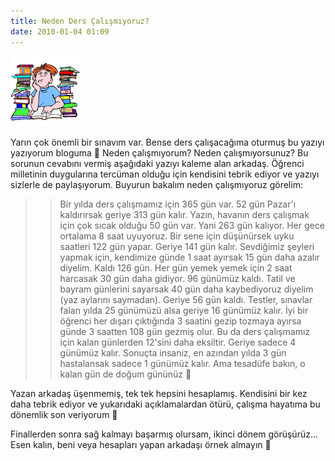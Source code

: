 ```yaml
---
title: Neden Ders Çalışmıyoruz?
date: 2010-01-04 01:09
---
```


![sinavzamani](/uploads/2009/11/sinavzamani.gif)  

Yarın çok önemli bir sınavım var. Bense ders çalışacağıma oturmuş bu yazıyı yazıyorum bloguma 🙂 Neden çalışmıyorum? Neden çalışmıyorsunuz? Bu sorunun cevabını vermiş aşağıdaki yazıyı kaleme alan arkadaş. Öğrenci milletinin duygularına tercüman olduğu için kendisini tebrik ediyor ve yazıyı sizlerle de paylaşıyorum. Buyurun bakalım neden çalışmıyoruz görelim:

<!--more-->
>>Bir yılda ders çalışmamız için 365 gün var. 52 gün Pazar'ı kaldırırsak geriye 313 gün kalır. Yazın, havanın ders çalışmak için çok sıcak olduğu 50 gün var. Yani 263 gün kalıyor. Her gece ortalama 8 saat uyuyoruz. Bir sene için düşünürsek uyku saatleri 122 gün yapar. Geriye 141 gün kalır. Sevdiğimiz şeyleri yapmak için, kendimize günde 1 saat ayırsak 15 gün daha azalır diyelim. Kaldı 126 gün. Her gün yemek yemek için 2 saat harcasak 30 gün daha gidiyor. 96 günümüz kaldı. Tatil ve bayram günlerini sayarsak 40 gün daha kaybediyoruz diyelim (yaz aylarını saymadan). Geriye 56 gün kaldı. Testler, sınavlar falan yılda 25 günümüzü alsa geriye 16 günümüz kalır. İyi bir öğrenci her dışarı çıktığında 3 saatini gezip tozmaya ayırsa günde 3 saatten 108 gün gezmiş olur. Bu da ders çalışmamız için kalan günlerden 12'sini daha eksiltir. Geriye sadece 4 günümüz kalır. Sonuçta insanız, en azından yılda 3 gün hastalansak sadece 1 günümüz kalır. Ama tesadüfe bakın, o kalan gün de doğum gününüz 🙂

Yazan arkadaş üşenmemiş, tek tek hepsini hesaplamış. Kendisini bir kez daha tebrik ediyor ve yukarıdaki açıklamalardan ötürü, çalışma hayatıma bu dönemlik son veriyorum 🙂

Finallerden sonra sağ kalmayı başarmış olursam, ikinci dönem görüşürüz...  
Esen kalın, beni veya hesapları yapan arkadaşı örnek almayın 🙂
